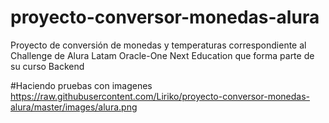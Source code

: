 # proyecto-conversor-monedas-alura
Proyecto de conversión de monedas y temperaturas correspondiente al Challenge de Alura Latam Oracle-One Next Education que forma parte de su curso Backend

#Haciendo pruebas con imagenes
https://raw.githubusercontent.com/Liriko/proyecto-conversor-monedas-alura/master/images/alura.png
